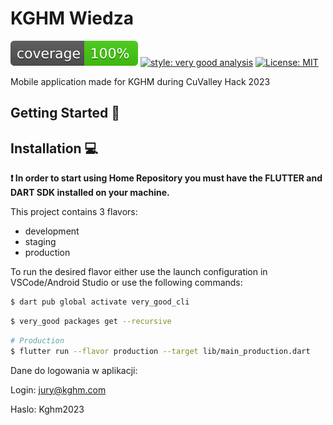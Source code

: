 # KGHM Wiedza

![coverage][coverage_badge]
[![style: very good analysis][very_good_analysis_badge]][very_good_analysis_link]
[![License: MIT][license_badge]][license_link]

Mobile application made for KGHM during CuValley Hack 2023

## Getting Started 🚀

## Installation 💻

**❗ In order to start using Home Repository you must have the FLUTTER and DART SDK installed on your machine.**

This project contains 3 flavors:

- development
- staging
- production

To run the desired flavor either use the launch configuration in VSCode/Android Studio or use the following commands:

```sh
$ dart pub global activate very_good_cli
```

```sh
$ very_good packages get --recursive
```

```sh
# Production
$ flutter run --flavor production --target lib/main_production.dart
```

Dane do logowania w aplikacji:

Login: jury@kghm.com

Haslo: Kghm2023

[coverage_badge]: coverage_badge.svg
[flutter_localizations_link]: https://api.flutter.dev/flutter/flutter_localizations/flutter_localizations-library.html
[internationalization_link]: https://flutter.dev/docs/development/accessibility-and-localization/internationalization
[license_badge]: https://img.shields.io/badge/license-MIT-blue.svg
[license_link]: https://opensource.org/licenses/MIT
[very_good_analysis_badge]: https://img.shields.io/badge/style-very_good_analysis-B22C89.svg
[very_good_analysis_link]: https://pub.dev/packages/very_good_analysis
[very_good_cli_link]: https://github.com/VeryGoodOpenSource/very_good_cli

